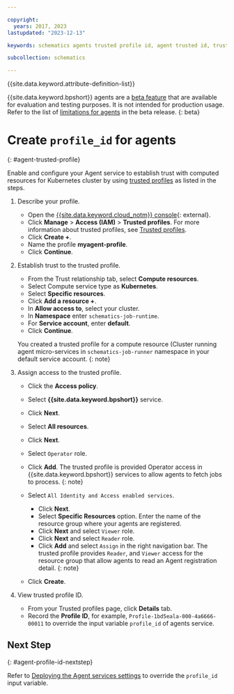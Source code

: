 ```yaml
---

copyright:
  years: 2017, 2023
lastupdated: "2023-12-13"

keywords: schematics agents trusted profile id, agent trusted id, trusted profile,

subcollection: schematics

---
```


{{site.data.keyword.attribute-definition-list}}

{{site.data.keyword.bpshort}} agents are a [beta feature](/docs/schematics?topic=schematics-agent-beta-limitations) that are available for evaluation and testing purposes. It is not intended for production usage. Refer to the list of [limitations for agents](/docs/schematics?topic=schematics-agent-beta-limitations) in the beta release.
{: beta}

# Create `profile_id` for agents
{: #agent-trusted-profile}

Enable and configure your Agent service to establish trust with computed resources for Kubernetes cluster by using [trusted profiles](/docs/account?topic=account-create-trusted-profile#create-profile-compute) as listed in the steps.

1. Describe your profile.
   - Open the [{{site.data.keyword.cloud_notm}} console](https://cloud.ibm.com){: external}.
   - Click **Manage** > **Access (IAM)** > **Trusted profiles**. For more information about trusted profiles, see [Trusted profiles](/docs/account?topic=account-create-trusted-profile&interface=ui).
   - Click **Create +**.
   - Name the profile **myagent-profile**.
   - Click **Continue**.
 
2. Establish trust to the trusted profile.
   - From the Trust relationship tab, select **Compute resources**.
   - Select Compute service type as **Kubernetes**.
   - Select **Specific resources**.
   - Click **Add a resource +**.
   - In **Allow access to**, select your cluster.
   - In **Namespace** enter `schematics-job-runtime`.
   - For **Service account**, enter **default**.
   - Click **Continue**.

   You created a trusted profile for a compute resource (Cluster running agent micro-services in `schematics-job-runner` namespace in your default service account.
   {: note}

3. Assign access to the trusted profile.

   - Click the **Access policy**.
   - Select **{{site.data.keyword.bpshort}}** service.
   - Click **Next**.
   - Select **All resources**.
   - Click **Next**.
   - Select `Operator` role.
   - Click **Add**.
     The trusted profile is provided Operator access in {{site.data.keyword.bpshort}} services to allow agents to fetch jobs to process.
     {: note}

   - Select `All Identity and Access enabled services`.
      - Click **Next**.
      - Select **Specific Resources** option. Enter the name of the resource group where your agents are registered.
      - Click **Next** and select `Viewer` role.
      - Click **Next** and select `Reader` role.
      - Click **Add** and select `Assign` in the right navigation bar.
        The trusted profile provides `Reader`, and `Viewer` access for the resource group that allow agents to read an Agent registration detail.
        {: note}

   - Click **Create**.

4. View trusted profile ID.

   - From your Trusted profiles page, click **Details** tab.
   - Record the **Profile ID**, for example, `Profile-1bd5eala-000-4a6666-00011` to override the input variable `profile_id` of agents service.

## Next Step
{: #agent-profile-id-nextstep}

Refer to [Deploying the Agent services settings](/docs/schematics?topic=schematics-agents-setup#agents-setup-svc) to override the `profile_id` input variable.

